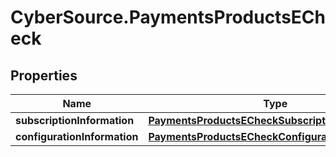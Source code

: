 # CyberSource.PaymentsProductsECheck

## Properties
Name | Type | Description | Notes
------------ | ------------- | ------------- | -------------
**subscriptionInformation** | [**PaymentsProductsECheckSubscriptionInformation**](PaymentsProductsECheckSubscriptionInformation.md) |  | [optional] 
**configurationInformation** | [**PaymentsProductsECheckConfigurationInformation**](PaymentsProductsECheckConfigurationInformation.md) |  | [optional] 


